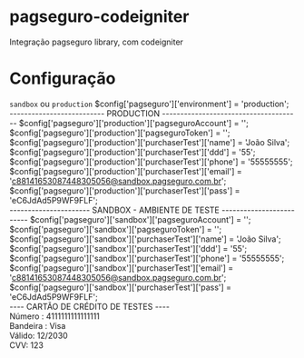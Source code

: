 pagseguro-codeigniter
=====================

Integração pagseguro library, com codeigniter

# Configuração
`sandbox` ou `production`
$config['pagseguro']['environment'] = 'production';  
 -------------------------- PRODUCTION -------------------------------------- 
$config['pagseguro']['production']['pagseguroAccount'] = ''; <br/>
$config['pagseguro']['production']['pagseguroToken'] = '';<br/>
$config['pagseguro']['production']['purchaserTest']['name']  = 'João Silva';<br/>
$config['pagseguro']['production']['purchaserTest']['ddd']  = '55';<br/>
$config['pagseguro']['production']['purchaserTest']['phone']  = '55555555';<br/>
$config['pagseguro']['production']['purchaserTest']['email'] = 'c88141653087448305056@sandbox.pagseguro.com.br';<br/>
$config['pagseguro']['production']['purchaserTest']['pass']  = 'eC6JdAd5P9WF9FLF';<br/>
 ---------------------- SANDBOX - AMBIENTE DE TESTE ------------------------- 
$config['pagseguro']['sandbox']['pagseguroAccount'] = '';<br/>
$config['pagseguro']['sandbox']['pagseguroToken'] = '';<br/>
$config['pagseguro']['sandbox']['purchaserTest']['name']  = 'João Silva';<br/>
$config['pagseguro']['sandbox']['purchaserTest']['ddd']  = '55';<br/>
$config['pagseguro']['sandbox']['purchaserTest']['phone']  = '55555555';<br/>
$config['pagseguro']['sandbox']['purchaserTest']['email'] = 'c88141653087448305056@sandbox.pagseguro.com.br';<br/>
$config['pagseguro']['sandbox']['purchaserTest']['pass']  = 'eC6JdAd5P9WF9FLF';<br/>
 ---- CARTÃO DE CRÉDITO DE TESTES ---- <br/>
  Número : 4111111111111111<br/>
  Bandeira : Visa<br/>
  Válido: 12/2030<br/>
  CVV: 123  <br/>
